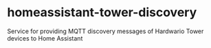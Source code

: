 # homeassistant-tower-discovery
Service for providing MQTT discovery messages of Hardwario Tower devices to Home Assistant

